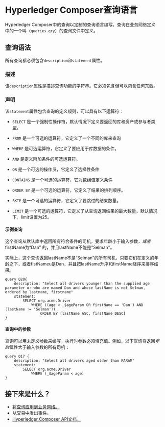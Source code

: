 # Hyperledger Composer查询语言

Hyperledger Composer中的查询以定制的查询语言编写。查询在业务网络定义中的一个叫（`queries.qry`）的查询文件中定义。

## 查询语法

所有查询都必须包含`description`和`statement`属性。

### 描述

该`description`属性是描述查询功能的字符串。它必须包含但可以包含任何东西。

### 声明

该`statement`属性包含查询的定义规则，可以具有以下运算符：

- `SELECT` 是一个强制性操作符，默认情况下定义要返回的库和资产或参与者类型。

- `FROM` 是一个可选的运算符，它定义了一个不同的库来查询

- `WHERE` 是可选运算符，它定义了要应用于库数据的条件。

- `AND` 是定义附加条件的可选运算符。

- `OR` 是一个可选的操作员，它定义了选择性条件

- `CONTAINS` 是一个可选的运算符，它为数组值定义条件

- `ORDER BY` 是一个可选的运算符，它定义了结果的排列顺序。

- `SKIP` 是一个可选的运算符，它定义了要跳过的结果数量。

- `LIMIT` 是一个可选的运算符，它定义了从查询返回结果的最大数量，默认情况下，limit设置为25。

#### 示例查询

这个查询从默认库中返回所有符合条件的司机，要求年龄小于输入参数，*或者* firstName为“Dan” 的，并且lastName不能是"Selman"。

实际上，这个查询返回lastName不是“Selman”的所有司机，只要它们在定义的年龄之下，或者fistNameu是Dan，并且按lastName升序和firstName降序来排序结果。
```
query Q20{
    description: "Select all drivers younger than the supplied age parameter or who are named Dan and whose lastName is not Selman, ordered by lastname, firstname"
    statement:
        SELECT org.acme.Driver
            WHERE ((age < _$ageParam OR firstName == 'Dan') AND (lastName != 'Selman'))
                ORDER BY [lastName ASC, firstName DESC]
}
```

#### 查询中的参数

查询可以用未定义参数来编写，执行时参数必须填充值。例如，以下查询将返回*年龄*属性大于输入参数的所有司机：
```
query Q17 {
    description: "Select all drivers aged older than PARAM"
    statement:
        SELECT org.acme.Driver
            WHERE (_$ageParam < age)
}
```

## 接下来是什么？

- [将查询应用到业务网络。](business-network_query.md)
- [从交易中发出事件。](business-network_publishing-events.md)
- [Hyperledger Composer API文档。](https://hyperledger.github.io/composer/api/api-doc-index.html)
